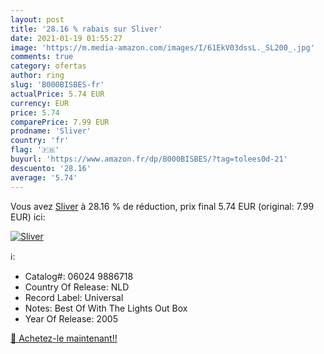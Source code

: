 ```yaml
---
layout: post
title: '28.16 % rabais sur Sliver'
date: 2021-01-19 01:55:27
image: 'https://m.media-amazon.com/images/I/61EkV03dssL._SL200_.jpg'
comments: true
category: ofertas
author: ring
slug: 'B000BISBES-fr'
actualPrice: 5.74 EUR
currency: EUR
price: 5.74
comparePrice: 7.99 EUR
prodname: 'Sliver'
country: 'fr'
flag: '🇫🇷'
buyurl: 'https://www.amazon.fr/dp/B000BISBES/?tag=tolees0d-21'
descuento: '28.16'
average: '5.74'
---
```


Vous avez [Sliver](https://www.amazon.fr/dp/B000BISBES/?tag=tolees0d-21)  à  28.16 % de réduction, prix final  5.74 EUR (original: 7.99 EUR) ici:

[![Sliver](https://m.media-amazon.com/images/I/61EkV03dssL._SL200_.jpg)](https://www.amazon.fr/dp/B000BISBES/?tag=tolees0d-21)

ℹ️:

- Catalog#: 06024 9886718
- Country Of Release: NLD
- Record Label: Universal
- Notes: Best Of With The Lights Out Box
- Year Of Release: 2005

[🛒 Achetez-le maintenant!!](https://www.amazon.fr/dp/B000BISBES/?tag=tolees0d-21)
